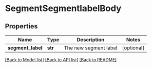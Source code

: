 # SegmentSegmentlabelBody

## Properties
Name | Type | Description | Notes
------------ | ------------- | ------------- | -------------
**segment_label** | **str** | The new segment label | [optional] 

[[Back to Model list]](../README.md#documentation-for-models) [[Back to API list]](../README.md#documentation-for-api-endpoints) [[Back to README]](../README.md)


